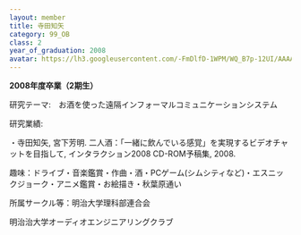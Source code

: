 ```yaml
---
layout: member
title: 寺田知矢
category: 99_OB
class: 2
year_of_graduation: 2008
avatar: https://lh3.googleusercontent.com/-FmDlfD-1WPM/WQ_B7p-12UI/AAAAAAAAqN0/In97ZjQuFx8_RU35NZ0z2ICDj-H4fJA0QCLcB/p-s300/terada.jpg
---
```

**2008年度卒業（2期生）**

研究テーマ:　お酒を使った遠隔インフォーマルコミュニケーションシステム

研究業績:

・寺田知矢, 宮下芳明. 二人酒：「一緒に飲んでいる感覚」を実現するビデオチャットを目指して, インタラクション2008 CD-ROM予稿集, 2008.

趣味：ドライブ・音楽鑑賞・作曲・酒・PCゲーム(シムシティなど)・エスニックジョーク・アニメ鑑賞・お絵描き・秋葉原通い

所属サークル等：明治大学理科部連合会

明治治大学オーディオエンジニアリングクラブ